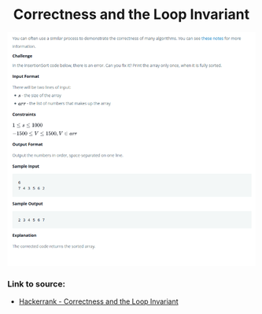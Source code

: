 <h1 align="center">Correctness and the Loop Invariant</h1>

![alt text](https://raw.githubusercontent.com/matthew01lokiet/Github-repos-images/main/Algs/Sorting/fH6lUR7R_o.png)

### Link to source: 
- <a href="https://www.hackerrank.com/challenges/correctness-invariant/problem">Hackerrank - Correctness and the Loop Invariant</a>
